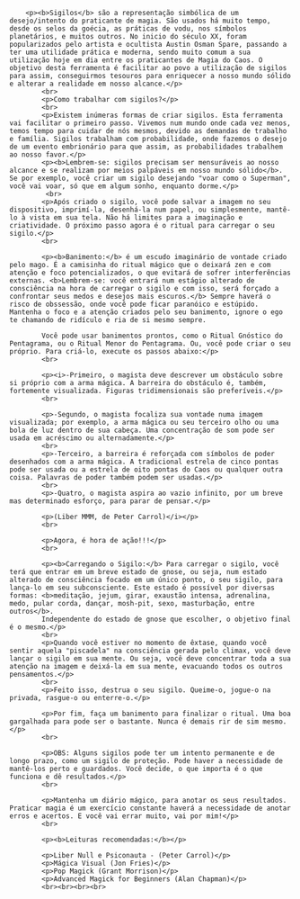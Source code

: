 <html>

        <p><b>Sigilos</b> são a representação simbólica de um desejo/intento do praticante de magia. São usados há muito tempo, desde os selos da goécia, as práticas de vodu, nos símbolos planetários, e muitos outros. No inicio do século XX, foram popularizados pelo artista e ocultista Austin Osman Spare, passando a ter uma utilidade prática e moderna, sendo muito comum a sua utilização hoje em dia entre os praticantes de Magia do Caos. O objetivo desta ferramenta é facilitar ao povo a utilização de sigilos para assim, conseguirmos tesouros para enriquecer a nosso mundo sólido e alterar a realidade em nosso alcance.</p>
            <br>            
            <p>Como trabalhar com sigilos?</p>
            <br>            
            <p>Existem inúmeras formas de criar sigilos. Esta ferramenta vai facilitar o primeiro passo. Vivemos num mundo onde cada vez menos, temos tempo para cuidar de nós mesmos, devido as demandas de trabalho e família. Sigilos trabalham com probabilidade, onde fazemos o desejo de um evento embrionário para que assim, as probabilidades trabalhem ao nosso favor.</p>
            <p><b>Lembrem-se: sigilos precisam ser mensuráveis ao nosso alcance e se realizam por meios palpáveis em nosso mundo sólido</b>. Se por exemplo, você criar um sigilo desejando "voar como o Superman", você vai voar, só que em algum sonho, enquanto dorme.</p>
             <br>
            <p>Após criado o sigilo, você pode salvar a imagem no seu dispositivo, imprimí-la, desenhá-la num papel, ou simplesmente, mantê-lo à vista em sua tela. Não há limites para a imaginação e criatividade. O próximo passo agora é o ritual para carregar o seu sigilo.</p>
            <br>
            
            <p><b>Banimento:</b> é um escudo imaginário de vontade criado pelo mago. É a camisinha do ritual mágico que o deixará zen e com atenção e foco potencializados, o que evitará de sofrer interferências externas. <b>Lembrem-se: você entrará num estágio alterado de consciência na hora de carregar o sigilo e com isso, será forçado a confrontar seus medos e desejos mais escuros.</b> Sempre haverá o risco de obssessão, onde você pode ficar paranóico e estúpido. Mantenha o foco e a atenção criados pelo seu banimento, ignore o ego te chamando de ridículo e ria de si mesmo sempre. 
            
            Você pode usar banimentos prontos, como o Ritual Gnóstico do Pentagrama, ou o Ritual Menor do Pentagrama. Ou, você pode criar o seu próprio. Para criá-lo, execute os passos abaixo:</p>
            <br>
            
            <p><i>-Primeiro, o magista deve descrever um obstáculo sobre si próprio com a arma mágica. A barreira do obstáculo é, também, fortemente visualizada. Figuras tridimensionais são preferíveis.</p>
            <br>
            
            <p>-Segundo, o magista focaliza sua vontade numa imagem visualizada; por exemplo, a arma mágica ou seu terceiro olho ou uma bola de luz dentro de sua cabeça. Uma concentração de som pode ser usada em acréscimo ou alternadamente.</p>
            <br>
            <p>-Terceiro, a barreira é reforçada com símbolos de poder desenhados com a arma mágica. A tradicional estrela de cinco pontas pode ser usada ou a estrela de oito pontas do Caos ou qualquer outra coisa. Palavras de poder também podem ser usadas.</p>
            <br>
            <p>-Quatro, o magista aspira ao vazio infinito, por um breve mas determinado esforço, para parar de pensar.</p>
            
            <p>(Liber MMM, de Peter Carrol)</i></p>
            <br>

            <p>Agora, é hora de ação!!!</p>
            <br>
            
            <p><b>Carregando o Sigilo:</b> Para carregar o sigilo, você terá que entrar em um breve estado de gnose, ou seja, num estado alterado de consciência focado em um único ponto, o seu sigilo, para lança-lo em seu subconsciente. Este estado é possível por diversas formas: <b>meditação, jejum, girar, exaustão intensa, adrenalina, medo, pular corda, dançar, mosh-pit, sexo, masturbação, entre outros</b>. 
            Independente do estado de gnose que escolher, o objetivo final é o mesmo.</p>
            <br>
            <p>Quando você estiver no momento de êxtase, quando você sentir aquela "piscadela" na consciência gerada pelo climax, você deve lançar o sigilo em sua mente. Ou seja, você deve concentrar toda a sua atenção na imagem e deixá-la em sua mente, evacuando todos os outros pensamentos.</p>
            <br>
            <p>Feito isso, destrua o seu sigilo. Queime-o, jogue-o na privada, rasgue-o ou enterre-o.</p> 
            
            <p>Por fim, faça um banimento para finalizar o ritual. Uma boa gargalhada para pode ser o bastante. Nunca é demais rir de sim mesmo.</p>
            <br>
            
            <p>OBS: Alguns sigilos pode ter um intento permanente e de longo prazo, como um sigilo de proteção. Pode haver a necessidade de mantê-los perto e guardados. Você decide, o que importa é o que funciona e dê resultados.</p> 
            <br>
            
            <p>Mantenha um diário mágico, para anotar os seus resultados. Praticar magia é um exercício constante haverá a necessidade de anotar erros e acertos. E você vai errar muito, vai por mim!</p>
            <br>
            
            <p><b>Leituras recomendadas:</b></p>
            
            <p>Liber Null e Psiconauta - (Peter Carrol)</p>
            <p>Mágica Visual (Jon Fries)</p>
            <p>Pop Magick (Grant Morrison)</p>
            <p>Advanced Magick for Beginners (Alan Chapman)</p>   
            <br><br><br><br>  



